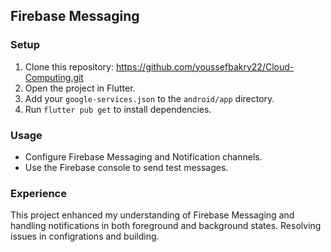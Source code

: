 ## Firebase Messaging

### Setup
1. Clone this repository: https://github.com/youssefbakry22/Cloud-Computing.git
2. Open the project in Flutter.
3. Add your `google-services.json` to the `android/app` directory.
4. Run `flutter pub get` to install dependencies.

### Usage
- Configure Firebase Messaging and Notification channels.
- Use the Firebase console to send test messages.

### Experience
This project enhanced my understanding of Firebase Messaging and handling notifications in both foreground and background states. Resolving issues in configrations and building.
